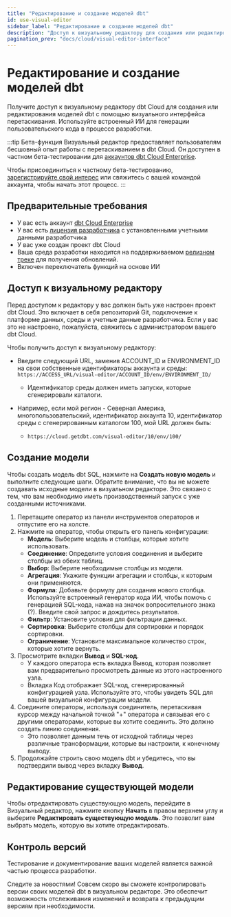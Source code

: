 ```yaml
---
title: "Редактирование и создание моделей dbt" 
id: use-visual-editor      
sidebar_label: "Редактирование и создание моделей dbt" 
description: "Доступ к визуальному редактору для создания или редактирования моделей dbt с помощью визуального интерфейса перетаскивания в dbt Cloud." 
pagination_prev: "docs/cloud/visual-editor-interface"
---
```


# Редактирование и создание моделей dbt <Lifecycle status='beta'/> 

<p style={{ color: '#717d7d', fontSize: '1.1em' }}>
Получите доступ к визуальному редактору dbt Cloud для создания или редактирования моделей dbt с помощью визуального интерфейса перетаскивания. Используйте встроенный ИИ для генерации пользовательского кода в процессе разработки.
</p>

:::tip Бета-функция
Визуальный редактор предоставляет пользователям бесшовный опыт работы с перетаскиванием в dbt Cloud. Он доступен в частном бета-тестировании для [аккаунтов dbt Cloud Enterprise](https://www.getdbt.com/pricing). 

Чтобы присоединиться к частному бета-тестированию, [зарегистрируйте свой интерес](https://docs.google.com/forms/d/e/1FAIpQLScPjRGyrtgfmdY919Pf3kgqI5E95xxPXz-8JoVruw-L9jVtxg/viewform) или свяжитесь с вашей командой аккаунта, чтобы начать этот процесс.
:::

## Предварительные требования
- У вас есть аккаунт [dbt Cloud Enterprise](https://www.getdbt.com/pricing)
- У вас есть [лицензия разработчика](/docs/cloud/manage-access/seats-and-users) с установленными учетными данными разработчика
- У вас уже создан проект dbt Cloud
- Ваша среда разработки находится на поддерживаемом [релизном треке](/docs/dbt-versions/cloud-release-tracks) для получения обновлений.
- Включен переключатель функций на основе ИИ

## Доступ к визуальному редактору

Перед доступом к редактору у вас должен быть уже настроен проект dbt Cloud. Это включает в себя репозиторий Git, подключение к платформе данных, среды и учетные данные разработчика. Если у вас это не настроено, пожалуйста, свяжитесь с администратором вашего dbt Cloud.

Чтобы получить доступ к визуальному редактору:
- Введите следующий URL, заменив ACCOUNT_ID и ENVIRONMENT_ID на свои собственные идентификаторы аккаунта и среды: `https://ACCESS_URL/visual-editor/ACCOUNT_ID/env/ENVIRONMENT_ID/`
  - Идентификатор среды должен иметь запуски, которые сгенерировали каталоги.

- Например, если мой регион - Северная Америка, многопользовательский, идентификатор аккаунта 10, идентификатор среды с сгенерированным каталогом 100, мой URL должен быть:

  - `https://cloud.getdbt.com/visual-editor/10/env/100/`

<Lightbox src="/img/docs/dbt-cloud/visual-editor/visual-editor.png" width="80%" title="Интерфейс визуального редактора, содержащий панель инструментов узлов и холст." />

## Создание модели
Чтобы создать модель dbt SQL, нажмите на **Создать новую модель** и выполните следующие шаги. Обратите внимание, что вы не можете создавать исходные модели в визуальном редакторе. Это связано с тем, что вам необходимо иметь производственный запуск с уже созданными источниками.

1. Перетащите оператор из панели инструментов операторов и отпустите его на холсте.
2. Нажмите на оператор, чтобы открыть его панель конфигурации:
	- **Модель**: Выберите модель и столбцы, которые хотите использовать.
	- **Соединение**: Определите условия соединения и выберите столбцы из обеих таблиц.
	- **Выбор**: Выберите необходимые столбцы из модели.
	- **Агрегация**: Укажите функции агрегации и столбцы, к которым они применяются.
	- **Формула**: Добавьте формулу для создания нового столбца. Используйте встроенный генератор кода ИИ, чтобы помочь с генерацией SQL-кода, нажав на значок вопросительного знака (?). Введите свой запрос и дождитесь результатов.
	- **Фильтр**: Установите условия для фильтрации данных.
	- **Сортировка**: Выберите столбцы для сортировки и порядок сортировки.
	- **Ограничение**: Установите максимальное количество строк, которые хотите вернуть.
3. Просмотрите вкладки **Вывод** и **SQL-код**. 
	- У каждого оператора есть вкладка Вывод, которая позволяет вам предварительно просмотреть данные из этого настроенного узла.
	- Вкладка Код отображает SQL-код, сгенерированный конфигурацией узла. Используйте это, чтобы увидеть SQL для вашей визуальной конфигурации модели.
4. Соедините операторы, используя соединитель, перетаскивая курсор между начальной точкой "+" оператора и связывая его с другими операторами, которые вы хотите соединить. Это должно создать линию соединения. 
	- Это позволяет данным течь от исходной таблицы через различные трансформации, которые вы настроили, к конечному выводу.
5. Продолжайте строить свою модель dbt и убедитесь, что вы подтвердили вывод через вкладку **Вывод**.

## Редактирование существующей модели
Чтобы отредактировать существующую модель, перейдите в Визуальный редактор, нажмите кнопку **Начать** в правом верхнем углу и выберите **Редактировать существующую модель**. Это позволит вам выбрать модель, которую вы хотите отредактировать.

<Lightbox src="/img/docs/dbt-cloud/visual-editor/edit-model.png" width="90%" title="Редактирование модели в визуальном редакторе с помощью кнопки 'Редактировать модель'." />

## Контроль версий

Тестирование и документирование ваших моделей является важной частью процесса разработки.  

Следите за новостями! Совсем скоро вы сможете контролировать версии своих моделей dbt в визуальном редакторе. Это обеспечит возможность отслеживания изменений и возврата к предыдущим версиям при необходимости.